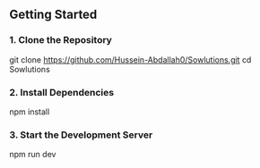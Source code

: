 ## Getting Started

### 1. Clone the Repository

git clone https://github.com/Hussein-Abdallah0/Sowlutions.git
cd Sowlutions

### 2. Install Dependencies

npm install

### 3. Start the Development Server

npm run dev
